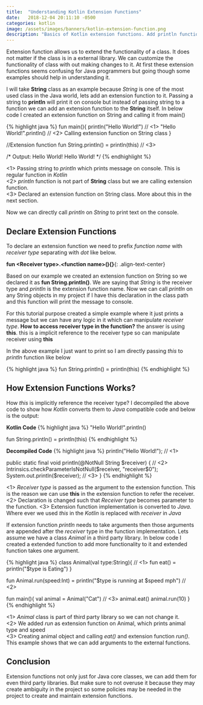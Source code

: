 ```yaml
---
title:  "Understanding Kotlin Extension Functions"
date:   2018-12-04 20:11:10 -0500
categories: kotlin
image: /assets/images/banners/kotlin-extension-function.png
description: "Basics of Kotlin extension functions. Add println function to String instance instead of passing it to println."
---
```


Extension function allows us to extend the functionality of a class. It does not matter if the class is in a external library. We can customize the functionality of class with out making changes to it. At first these extension functions seems confusing for Java programmers but going though some examples should help in understanding it.

I will take **String** class as an example because *String* is one of the most used class in the Java world, lets add an extension function to it. Passing a string to **println** will print it on console but instead of passing string to a function we can add an extension function to the **String** itself. In below code I created an extension function on String and calling it from main()

{% highlight java %}
fun main(){
    println("Hello World!") // <1>
    "Hello World!".println() // <2> Calling extension function on String class
}

//Extension function
fun String.println() = println(this) // <3>

/* Output:
Hello World!
Hello World!
*/
{% endhighlight %}

<1> Passing string to *println* which prints message on console. This is regular function in *Kotlin*   
<2> *println* function is not part of **String** class but we are calling extension function.  
<3> Declared an extension function on String class. More about this in the next section.

Now we can directly call *println* on *String* to print text on the console.

## Declare Extension Functions

To declare an extension function we need to prefix *function name* with *receiver type* separating with *dot* like below.

**fun \<Receiver type>.\<function name>(){}**{: .align-text-center}

Based on our example we created an extension function on String so we declared it as **fun String.println()**. We are saying that *String* is the receiver type and *println* is the extension function name. Now we can call *println* on any String objects in my project if I have this declaration in the class path and this function will print the message to console.

For this tutorial purpose created a simple example where it just prints a message but we can have any logic in it which can manipulate *receiver type*. **How to access receiver type in the function?** the answer is using **this**. this is a implicit reference to the receiver type so can manipulate receiver using **this**

In the above example I just want to print so I am directly passing *this* to *println* function like below

{% highlight java %}
fun String.println() = println(this)
{% endhighlight %}

## How Extension Functions Works?

How *this* is implicitly reference the receiver type? I decompiled the above code to show how *Kotlin* converts them to *Java* compatible code and below is the output:

**Kotlin Code**
{% highlight java %}
"Hello World!".println()

fun String.println() = println(this)
{% endhighlight %}

**Decompiled Code**
{% highlight java %}
println("Hello World!"); // <1>

public static final void println(@NotNull String $receiver) { // <2>
    Intrinsics.checkParameterIsNotNull($receiver, "receiver$0");
    System.out.println($receiver); // <3>
}
{% endhighlight %}

<1> *Receiver type* is passed as the argument to the extension function. This is the reason we can use **this** in the extension function to refer the receiver.  
<2> Declaration is changed such that *Receiver type* becomes parameter to the function.
<3> Extension function implementation is converted to *Java*.  Where ever we used *this* in the *Kotlin* is replaced with *receiver* in *Java*

If extension function *println* needs to take arguments then those arguments are appended after the *receiver* type in the function implementation. Lets assume we have a class *Animal* in a third party library. In below code I created a extended function to add more functionality to it and extended function takes one argument.

{% highlight java %}
class Animal(val type:String){ // <1>
    fun eat() = println("$type is Eating")
}

fun Animal.run(speed:Int) = println("$type is running at $speed mph") // <2>

fun main(){
    val animal = Animal("Cat") // <3>
    animal.eat()
    animal.run(10)
}
{% endhighlight %}

<1> *Animal* class is part of third party library so we can not change it.  
<2> We added *run* as extension function on Animal, which prints animal type and speed  
<3> Creating animal object and calling *eat()* and extension function *run()*. This example shows that we can add arguments to the external functions.

## Conclusion

Extension functions not only just for Java core classes, we can add them for even third party libraries. But make sure to not overuse it because they may create ambiguity in the project so some policies may be needed in the project to create and maintain extension functions.